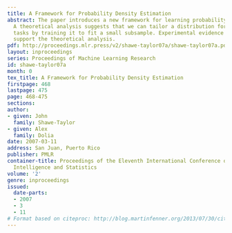```yaml
---
title: A Framework for Probability Density Estimation
abstract: The paper introduces a new framework for learning probability density functions.
  A theoretical analysis suggests that we can tailor a distribution for a class of
  tasks by training it to fit a small subsample. Experimental evidence is given to
  support the theoretical analysis.
pdf: http://proceedings.mlr.press/v2/shawe-taylor07a/shawe-taylor07a.pdf
layout: inproceedings
series: Proceedings of Machine Learning Research
id: shawe-taylor07a
month: 0
tex_title: A Framework for Probability Density Estimation
firstpage: 468
lastpage: 475
page: 468-475
sections: 
author:
- given: John
  family: Shawe-Taylor
- given: Alex
  family: Dolia
date: 2007-03-11
address: San Juan, Puerto Rico
publisher: PMLR
container-title: Proceedings of the Eleventh International Conference on Artificial
  Intelligence and Statistics
volume: '2'
genre: inproceedings
issued:
  date-parts:
  - 2007
  - 3
  - 11
# Format based on citeproc: http://blog.martinfenner.org/2013/07/30/citeproc-yaml-for-bibliographies/
---
```

